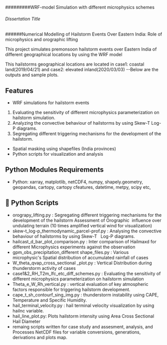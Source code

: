 
#########WRF-model Simulation with different microphysics schemes
###### Dissertation Title ########
######Numerical Modelling of Hailstorm Events Over Eastern India: Role of microphysics and orographic lifting

This project simulates premonsoon hailstorm events over Eastern India of different geographical locations by using the WRF model

This hailstorms geographical locations are located in case1: coastal land(2019/04/21) and case2: elevated inland(2020/03/03)
--Below are the outputs and sample plots.

## Features
- WRF simulations for hailstorm events
1) Evaluating the sensitivity of different microphysics parameterization on hailstorm
simulation.
2) Analyzing the convective behaviour of hailstorms by using Skew-T Log-P diagrams.
3) Segregating different triggering mechanisms for the development of the hailstorm.

- Spatial masking using shapefiles (India provinces)
- Python scripts for visualization and analysis
## Python Modules Requirements
- Python: xarray, matplotlib, netCDF4, numpy, shapely.geometry, geopandas, cartopy, cartopy cfeatures, datetime, metpy, scipy etc,

## 📜 Python Scripts
- orograpy_lifting.py : Segregating different triggering mechanisms for the development of the hailstorm
  Assessment of Orographic  influence over undulating terrain (10 times amplified vertical wind for visualization)
- skew-t_log-p_thermodynamic_parcel-prof.py : Analysing the convective behaviour of hailstorms by using Skew-T
  Log-P diagrams.
- hailcast_d_bar_plot_comparison.py : Inter comparison of Hailmaxd for different Microphysics experiments against the observation
- gpm_obs_precipitation_different shape_files.py : Various microphysic's Spatial distribution of accumulated rainfall of cases
- W_theta_qvap_cross_sectional _plot.py : Vertical Distribution during thunderstorm activity of cases
- case1&2_RH_T2m_lfc_etc_diff_schemes.py : Evaluating the sensitivity of different microphysics parameterization on hailstorm simulation
- Theta_e_W_Rh_vertical.py : vertical evaluation of key atmospheric factors responsible for triggering hailstorm development.
- cape_t_sh_contourf_sing_img.py : thunderstorm instability using CAPE, Temperature and Specific Humidity.
- hail_terminal_velocity.py : hail terminal velocity visualization by using hailnc variable.
- hail_line_plot.py: Plots hailstorm intensity using Area Cross Sectional Hail Diameter
- remaing scripts written for case study and assesment, analysis, and Processes NetCDF files for variable conversions, generations, derivations and plots map.
